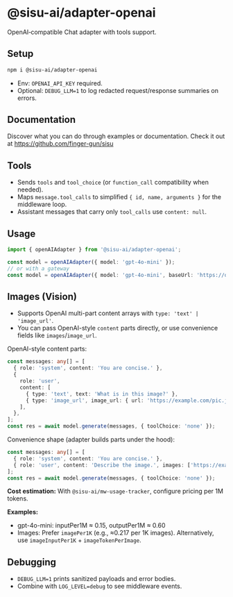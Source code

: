 # @sisu-ai/adapter-openai

OpenAI‑compatible Chat adapter with tools support.

## Setup
```bash
npm i @sisu-ai/adapter-openai
```

- Env: `OPENAI_API_KEY` required.
- Optional: `DEBUG_LLM=1` to log redacted request/response summaries on errors.

## Documentation
Discover what you can do through examples or documentation. Check it out at https://github.com/finger-gun/sisu

## Tools
- Sends `tools` and `tool_choice` (or `function_call` compatibility when needed).
- Maps `message.tool_calls` to simplified `{ id, name, arguments }` for the middleware loop.
- Assistant messages that carry only `tool_calls` use `content: null`.

## Usage
```ts
import { openAIAdapter } from '@sisu-ai/adapter-openai';

const model = openAIAdapter({ model: 'gpt-4o-mini' });
// or with a gateway
const model = openAIAdapter({ model: 'gpt-4o-mini', baseUrl: 'https://openrouter.ai/api/' });
```

## Images (Vision)
- Supports OpenAI multi-part content arrays with `type: 'text' | 'image_url'`.
- You can pass OpenAI-style `content` parts directly, or use convenience fields like `images`/`image_url`.

OpenAI-style content parts:
```ts
const messages: any[] = [
  { role: 'system', content: 'You are concise.' },
  {
    role: 'user',
    content: [
      { type: 'text', text: 'What is in this image?' },
      { type: 'image_url', image_url: { url: 'https://example.com/pic.jpg' } },
    ],
  },
];
const res = await model.generate(messages, { toolChoice: 'none' });
```

Convenience shape (adapter builds parts under the hood):
```ts
const messages: any[] = [
  { role: 'system', content: 'You are concise.' },
  { role: 'user', content: 'Describe the image.', images: ['https://example.com/pic.jpg'] },
];
const res = await model.generate(messages, { toolChoice: 'none' });
```

**Cost estimation:** With `@sisu-ai/mw-usage-tracker`, configure pricing per 1M tokens.   

**Examples:**
- gpt-4o-mini: inputPer1M ≈ 0.15, outputPer1M ≈ 0.60
- Images: Prefer `imagePer1K` (e.g., ≈0.217 per 1K images). Alternatively, use `imageInputPer1K` + `imageTokenPerImage`.

 

## Debugging
- `DEBUG_LLM=1` prints sanitized payloads and error bodies.
- Combine with `LOG_LEVEL=debug` to see middleware events.
